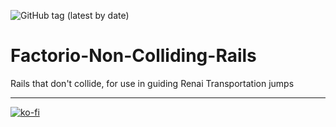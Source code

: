 ![GitHub tag (latest by date)](https://img.shields.io/github/v/tag/Porkchop13/Factorio-Non-Colliding-Rails?color=orange&label=Release)

# Factorio-Non-Colliding-Rails
Rails that don't collide, for use in guiding Renai Transportation jumps

---
[![ko-fi](https://ko-fi.com/img/githubbutton_sm.svg)](https://ko-fi.com/Q5Q3BKJE8)
